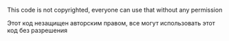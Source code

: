 This code is not copyrighted, everyone can use that without any permission

Этот код незащищен авторским правом, все могут использовать этот код без разрешения
